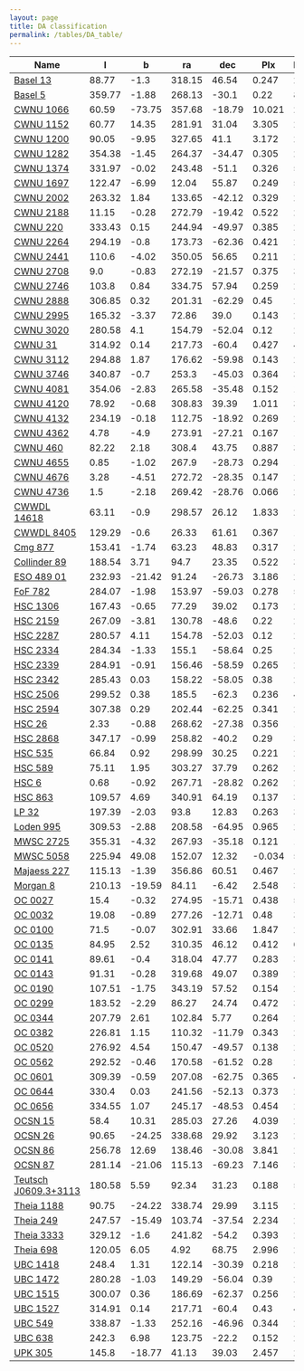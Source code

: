 ```yaml
---
layout: page
title: DA classification
permalink: /tables/DA_table/
---
```


| Name | l | b | ra | dec | Plx | N50 | r50 | C3 |
| ---- | - | - | -- | --- | --- | --  | --  |-- |
| [Basel 13](/_clusters/basel13/) | 88.77 | -1.3 | 318.15 | 46.54 | 0.247 | 24 | 2.2 | <span style="color: purple; font-weight: bold;">D</span><span style="color: green; font-weight: bold;">A</span> |
| [Basel 5](/_clusters/basel5/) | 359.77 | -1.88 | 268.13 | -30.1 | 0.22 | 8 | 7.8 | <span style="color: purple; font-weight: bold;">D</span><span style="color: green; font-weight: bold;">A</span> |
| [CWNU 1066](/_clusters/cwnu1066/) | 60.59 | -73.75 | 357.68 | -18.79 | 10.021 | 28 | 166.5 | <span style="color: purple; font-weight: bold;">D</span><span style="color: green; font-weight: bold;">A</span> |
| [CWNU 1152](/_clusters/cwnu1152/) | 60.77 | 14.35 | 281.91 | 31.04 | 3.305 | 27 | 42.7 | <span style="color: purple; font-weight: bold;">D</span><span style="color: green; font-weight: bold;">A</span> |
| [CWNU 1200](/_clusters/cwnu1200/) | 90.05 | -9.95 | 327.65 | 41.1 | 3.172 | 23 | 47.0 | <span style="color: purple; font-weight: bold;">D</span><span style="color: green; font-weight: bold;">A</span> |
| [CWNU 1282](/_clusters/cwnu1282/) | 354.38 | -1.45 | 264.37 | -34.47 | 0.305 | 23 | 3.1 | <span style="color: purple; font-weight: bold;">D</span><span style="color: green; font-weight: bold;">A</span> |
| [CWNU 1374](/_clusters/cwnu1374/) | 331.97 | -0.02 | 243.48 | -51.1 | 0.326 | 53 | 4.1 | <span style="color: purple; font-weight: bold;">D</span><span style="color: green; font-weight: bold;">A</span> |
| [CWNU 1697](/_clusters/cwnu1697/) | 122.47 | -6.99 | 12.04 | 55.87 | 0.249 | 50 | 4.6 | <span style="color: purple; font-weight: bold;">D</span><span style="color: green; font-weight: bold;">A</span> |
| [CWNU 2002](/_clusters/cwnu2002/) | 263.32 | 1.84 | 133.65 | -42.12 | 0.329 | 27 | 2.7 | <span style="color: purple; font-weight: bold;">D</span><span style="color: green; font-weight: bold;">A</span> |
| [CWNU 2188](/_clusters/cwnu2188/) | 11.15 | -0.28 | 272.79 | -19.42 | 0.522 | 20 | 2.2 | <span style="color: purple; font-weight: bold;">D</span><span style="color: green; font-weight: bold;">A</span> |
| [CWNU 220](/_clusters/cwnu220/) | 333.43 | 0.15 | 244.94 | -49.97 | 0.385 | 25 | 1.6 | <span style="color: purple; font-weight: bold;">D</span><span style="color: green; font-weight: bold;">A</span> |
| [CWNU 2264](/_clusters/cwnu2264/) | 294.19 | -0.8 | 173.73 | -62.36 | 0.421 | 23 | 2.3 | <span style="color: purple; font-weight: bold;">D</span><span style="color: green; font-weight: bold;">A</span> |
| [CWNU 2441](/_clusters/cwnu2441/) | 110.6 | -4.02 | 350.05 | 56.65 | 0.211 | 23 | 1.7 | <span style="color: purple; font-weight: bold;">D</span><span style="color: green; font-weight: bold;">A</span> |
| [CWNU 2708](/_clusters/cwnu2708/) | 9.0 | -0.83 | 272.19 | -21.57 | 0.375 | 35 | 3.0 | <span style="color: purple; font-weight: bold;">D</span><span style="color: green; font-weight: bold;">A</span> |
| [CWNU 2746](/_clusters/cwnu2746/) | 103.8 | 0.84 | 334.75 | 57.94 | 0.259 | 25 | 2.1 | <span style="color: purple; font-weight: bold;">D</span><span style="color: green; font-weight: bold;">A</span> |
| [CWNU 2888](/_clusters/cwnu2888/) | 306.85 | 0.32 | 201.31 | -62.29 | 0.45 | 22 | 4.0 | <span style="color: purple; font-weight: bold;">D</span><span style="color: green; font-weight: bold;">A</span> |
| [CWNU 2995](/_clusters/cwnu2995/) | 165.32 | -3.37 | 72.86 | 39.0 | 0.143 | 27 | 1.6 | <span style="color: purple; font-weight: bold;">D</span><span style="color: green; font-weight: bold;">A</span> |
| [CWNU 3020](/_clusters/cwnu3020/) | 280.58 | 4.1 | 154.79 | -52.04 | 0.12 | 25 | 0.7 | <span style="color: purple; font-weight: bold;">D</span><span style="color: green; font-weight: bold;">A</span> |
| [CWNU 31](/_clusters/cwnu31/) | 314.92 | 0.14 | 217.73 | -60.4 | 0.427 | 47 | 3.4 | <span style="color: purple; font-weight: bold;">D</span><span style="color: green; font-weight: bold;">A</span> |
| [CWNU 3112](/_clusters/cwnu3112/) | 294.88 | 1.87 | 176.62 | -59.98 | 0.143 | 22 | 0.9 | <span style="color: purple; font-weight: bold;">D</span><span style="color: green; font-weight: bold;">A</span> |
| [CWNU 3746](/_clusters/cwnu3746/) | 340.87 | -0.7 | 253.3 | -45.03 | 0.364 | 30 | 2.4 | <span style="color: purple; font-weight: bold;">D</span><span style="color: green; font-weight: bold;">A</span> |
| [CWNU 4081](/_clusters/cwnu4081/) | 354.06 | -2.83 | 265.58 | -35.48 | 0.152 | 17 | 4.1 | <span style="color: purple; font-weight: bold;">D</span><span style="color: green; font-weight: bold;">A</span> |
| [CWNU 4120](/_clusters/cwnu4120/) | 78.92 | -0.68 | 308.83 | 39.39 | 1.011 | 38 | 24.1 | <span style="color: purple; font-weight: bold;">D</span><span style="color: green; font-weight: bold;">A</span> |
| [CWNU 4132](/_clusters/cwnu4132/) | 234.19 | -0.18 | 112.75 | -18.92 | 0.269 | 24 | 1.5 | <span style="color: purple; font-weight: bold;">D</span><span style="color: green; font-weight: bold;">A</span> |
| [CWNU 4362](/_clusters/cwnu4362/) | 4.78 | -4.9 | 273.91 | -27.21 | 0.167 | 19 | 3.6 | <span style="color: purple; font-weight: bold;">D</span><span style="color: green; font-weight: bold;">A</span> |
| [CWNU 460](/_clusters/cwnu460/) | 82.22 | 2.18 | 308.4 | 43.75 | 0.887 | 34 | 7.9 | <span style="color: purple; font-weight: bold;">D</span><span style="color: green; font-weight: bold;">A</span> |
| [CWNU 4655](/_clusters/cwnu4655/) | 0.85 | -1.02 | 267.9 | -28.73 | 0.294 | 16 | 6.1 | <span style="color: purple; font-weight: bold;">D</span><span style="color: green; font-weight: bold;">A</span> |
| [CWNU 4676](/_clusters/cwnu4676/) | 3.28 | -4.51 | 272.72 | -28.35 | 0.147 | 23 | 4.7 | <span style="color: purple; font-weight: bold;">D</span><span style="color: green; font-weight: bold;">A</span> |
| [CWNU 4736](/_clusters/cwnu4736/) | 1.5 | -2.18 | 269.42 | -28.76 | 0.066 | 22 | 2.7 | <span style="color: purple; font-weight: bold;">D</span><span style="color: green; font-weight: bold;">A</span> |
| [CWWDL 14618](/_clusters/cwwdl14618/) | 63.11 | -0.9 | 298.57 | 26.12 | 1.833 | 26 | 12.9 | <span style="color: purple; font-weight: bold;">D</span><span style="color: green; font-weight: bold;">A</span> |
| [CWWDL 8405](/_clusters/cwwdl8405/) | 129.29 | -0.6 | 26.33 | 61.61 | 0.367 | 10 | 13.0 | <span style="color: purple; font-weight: bold;">D</span><span style="color: green; font-weight: bold;">A</span> |
| [Cmg 877](/_clusters/cmg877/) | 153.41 | -1.74 | 63.23 | 48.83 | 0.317 | 22 | 2.0 | <span style="color: purple; font-weight: bold;">D</span><span style="color: green; font-weight: bold;">A</span> |
| [Collinder 89](/_clusters/collinder89/) | 188.54 | 3.71 | 94.7 | 23.35 | 0.522 | 30 | 7.2 | <span style="color: purple; font-weight: bold;">D</span><span style="color: green; font-weight: bold;">A</span> |
| [ESO 489 01](/_clusters/eso48901/) | 232.93 | -21.42 | 91.24 | -26.73 | 3.186 | 25 | 49.9 | <span style="color: purple; font-weight: bold;">D</span><span style="color: green; font-weight: bold;">A</span> |
| [FoF 782](/_clusters/fof782/) | 284.07 | -1.98 | 153.97 | -59.03 | 0.278 | 59 | 2.6 | <span style="color: purple; font-weight: bold;">D</span><span style="color: green; font-weight: bold;">A</span> |
| [HSC 1306](/_clusters/hsc1306/) | 167.43 | -0.65 | 77.29 | 39.02 | 0.173 | 22 | 1.0 | <span style="color: purple; font-weight: bold;">D</span><span style="color: green; font-weight: bold;">A</span> |
| [HSC 2159](/_clusters/hsc2159/) | 267.09 | -3.81 | 130.78 | -48.6 | 0.22 | 28 | 1.4 | <span style="color: purple; font-weight: bold;">D</span><span style="color: green; font-weight: bold;">A</span> |
| [HSC 2287](/_clusters/hsc2287/) | 280.57 | 4.11 | 154.78 | -52.03 | 0.12 | 29 | 0.8 | <span style="color: purple; font-weight: bold;">D</span><span style="color: green; font-weight: bold;">A</span> |
| [HSC 2334](/_clusters/hsc2334/) | 284.34 | -1.33 | 155.1 | -58.64 | 0.25 | 26 | 1.1 | <span style="color: purple; font-weight: bold;">D</span><span style="color: green; font-weight: bold;">A</span> |
| [HSC 2339](/_clusters/hsc2339/) | 284.91 | -0.91 | 156.46 | -58.59 | 0.265 | 24 | 1.4 | <span style="color: purple; font-weight: bold;">D</span><span style="color: green; font-weight: bold;">A</span> |
| [HSC 2342](/_clusters/hsc2342/) | 285.43 | 0.03 | 158.22 | -58.05 | 0.38 | 26 | 5.3 | <span style="color: purple; font-weight: bold;">D</span><span style="color: green; font-weight: bold;">A</span> |
| [HSC 2506](/_clusters/hsc2506/) | 299.52 | 0.38 | 185.5 | -62.3 | 0.236 | 49 | 4.2 | <span style="color: purple; font-weight: bold;">D</span><span style="color: green; font-weight: bold;">A</span> |
| [HSC 2594](/_clusters/hsc2594/) | 307.38 | 0.29 | 202.44 | -62.25 | 0.341 | 22 | 2.5 | <span style="color: purple; font-weight: bold;">D</span><span style="color: green; font-weight: bold;">A</span> |
| [HSC 26](/_clusters/hsc26/) | 2.33 | -0.88 | 268.62 | -27.38 | 0.356 | 17 | 5.0 | <span style="color: purple; font-weight: bold;">D</span><span style="color: green; font-weight: bold;">A</span> |
| [HSC 2868](/_clusters/hsc2868/) | 347.17 | -0.99 | 258.82 | -40.2 | 0.29 | 37 | 2.3 | <span style="color: purple; font-weight: bold;">D</span><span style="color: green; font-weight: bold;">A</span> |
| [HSC 535](/_clusters/hsc535/) | 66.84 | 0.92 | 298.99 | 30.25 | 0.221 | 26 | 3.3 | <span style="color: purple; font-weight: bold;">D</span><span style="color: green; font-weight: bold;">A</span> |
| [HSC 589](/_clusters/hsc589/) | 75.11 | 1.95 | 303.27 | 37.79 | 0.262 | 27 | 2.1 | <span style="color: purple; font-weight: bold;">D</span><span style="color: green; font-weight: bold;">A</span> |
| [HSC 6](/_clusters/hsc6/) | 0.68 | -0.92 | 267.71 | -28.82 | 0.262 | 24 | 2.9 | <span style="color: purple; font-weight: bold;">D</span><span style="color: green; font-weight: bold;">A</span> |
| [HSC 863](/_clusters/hsc863/) | 109.57 | 4.69 | 340.91 | 64.19 | 0.137 | 35 | 1.2 | <span style="color: purple; font-weight: bold;">D</span><span style="color: green; font-weight: bold;">A</span> |
| [LP 32](/_clusters/lp32/) | 197.39 | -2.03 | 93.8 | 12.83 | 0.263 | 33 | 1.4 | <span style="color: purple; font-weight: bold;">D</span><span style="color: green; font-weight: bold;">A</span> |
| [Loden 995](/_clusters/loden995/) | 309.53 | -2.88 | 208.58 | -64.95 | 0.965 | 28 | 4.1 | <span style="color: purple; font-weight: bold;">D</span><span style="color: green; font-weight: bold;">A</span> |
| [MWSC 2725](/_clusters/mwsc2725/) | 355.31 | -4.32 | 267.93 | -35.18 | 0.121 | 19 | 5.8 | <span style="color: purple; font-weight: bold;">D</span><span style="color: green; font-weight: bold;">A</span> |
| [MWSC 5058](/_clusters/mwsc5058/) | 225.94 | 49.08 | 152.07 | 12.32 | -0.034 | 564 | 3.5 | <span style="color: purple; font-weight: bold;">D</span><span style="color: green; font-weight: bold;">A</span> |
| [Majaess 227](/_clusters/majaess227/) | 115.13 | -1.39 | 356.86 | 60.51 | 0.467 | 25 | 4.3 | <span style="color: purple; font-weight: bold;">D</span><span style="color: green; font-weight: bold;">A</span> |
| [Morgan 8](/_clusters/morgan8/) | 210.13 | -19.59 | 84.11 | -6.42 | 2.548 | 33 | 5.5 | <span style="color: purple; font-weight: bold;">D</span><span style="color: green; font-weight: bold;">A</span> |
| [OC 0027](/_clusters/oc0027/) | 15.4 | -0.32 | 274.95 | -15.71 | 0.438 | 51 | 2.3 | <span style="color: purple; font-weight: bold;">D</span><span style="color: green; font-weight: bold;">A</span> |
| [OC 0032](/_clusters/oc0032/) | 19.08 | -0.89 | 277.26 | -12.71 | 0.48 | 35 | 3.5 | <span style="color: purple; font-weight: bold;">D</span><span style="color: green; font-weight: bold;">A</span> |
| [OC 0100](/_clusters/oc0100/) | 71.5 | -0.07 | 302.91 | 33.66 | 1.847 | 24 | 11.9 | <span style="color: purple; font-weight: bold;">D</span><span style="color: green; font-weight: bold;">A</span> |
| [OC 0135](/_clusters/oc0135/) | 84.95 | 2.52 | 310.35 | 46.12 | 0.412 | 63 | 3.4 | <span style="color: purple; font-weight: bold;">D</span><span style="color: green; font-weight: bold;">A</span> |
| [OC 0141](/_clusters/oc0141/) | 89.61 | -0.4 | 318.04 | 47.77 | 0.283 | 36 | 1.1 | <span style="color: purple; font-weight: bold;">D</span><span style="color: green; font-weight: bold;">A</span> |
| [OC 0143](/_clusters/oc0143/) | 91.31 | -0.28 | 319.68 | 49.07 | 0.389 | 25 | 2.8 | <span style="color: purple; font-weight: bold;">D</span><span style="color: green; font-weight: bold;">A</span> |
| [OC 0190](/_clusters/oc0190/) | 107.51 | -1.75 | 343.19 | 57.52 | 0.154 | 25 | 1.4 | <span style="color: purple; font-weight: bold;">D</span><span style="color: green; font-weight: bold;">A</span> |
| [OC 0299](/_clusters/oc0299/) | 183.52 | -2.29 | 86.27 | 24.74 | 0.472 | 34 | 2.9 | <span style="color: purple; font-weight: bold;">D</span><span style="color: green; font-weight: bold;">A</span> |
| [OC 0344](/_clusters/oc0344/) | 207.79 | 2.61 | 102.84 | 5.77 | 0.264 | 26 | 0.7 | <span style="color: purple; font-weight: bold;">D</span><span style="color: green; font-weight: bold;">A</span> |
| [OC 0382](/_clusters/oc0382/) | 226.81 | 1.15 | 110.32 | -11.79 | 0.343 | 26 | 2.4 | <span style="color: purple; font-weight: bold;">D</span><span style="color: green; font-weight: bold;">A</span> |
| [OC 0520](/_clusters/oc0520/) | 276.92 | 4.54 | 150.47 | -49.57 | 0.138 | 24 | 0.7 | <span style="color: purple; font-weight: bold;">D</span><span style="color: green; font-weight: bold;">A</span> |
| [OC 0562](/_clusters/oc0562/) | 292.52 | -0.46 | 170.58 | -61.52 | 0.28 | 23 | 3.1 | <span style="color: purple; font-weight: bold;">D</span><span style="color: green; font-weight: bold;">A</span> |
| [OC 0601](/_clusters/oc0601/) | 309.39 | -0.59 | 207.08 | -62.75 | 0.365 | 49 | 2.7 | <span style="color: purple; font-weight: bold;">D</span><span style="color: green; font-weight: bold;">A</span> |
| [OC 0644](/_clusters/oc0644/) | 330.4 | 0.03 | 241.56 | -52.13 | 0.373 | 25 | 1.7 | <span style="color: purple; font-weight: bold;">D</span><span style="color: green; font-weight: bold;">A</span> |
| [OC 0656](/_clusters/oc0656/) | 334.55 | 1.07 | 245.17 | -48.53 | 0.454 | 21 | 1.6 | <span style="color: purple; font-weight: bold;">D</span><span style="color: green; font-weight: bold;">A</span> |
| [OCSN 15](/_clusters/ocsn15/) | 58.4 | 10.31 | 285.03 | 27.26 | 4.039 | 25 | 48.7 | <span style="color: purple; font-weight: bold;">D</span><span style="color: green; font-weight: bold;">A</span> |
| [OCSN 26](/_clusters/ocsn26/) | 90.65 | -24.25 | 338.68 | 29.92 | 3.123 | 26 | 36.4 | <span style="color: purple; font-weight: bold;">D</span><span style="color: green; font-weight: bold;">A</span> |
| [OCSN 86](/_clusters/ocsn86/) | 256.78 | 12.69 | 138.46 | -30.08 | 3.841 | 27 | 39.7 | <span style="color: purple; font-weight: bold;">D</span><span style="color: green; font-weight: bold;">A</span> |
| [OCSN 87](/_clusters/ocsn87/) | 281.14 | -21.06 | 115.13 | -69.23 | 7.146 | 31 | 130.6 | <span style="color: purple; font-weight: bold;">D</span><span style="color: green; font-weight: bold;">A</span> |
| [Teutsch J0609.3+3113](/_clusters/teutschj06093p3113/) | 180.58 | 5.59 | 92.34 | 31.23 | 0.188 | 53 | 1.0 | <span style="color: purple; font-weight: bold;">D</span><span style="color: green; font-weight: bold;">A</span> |
| [Theia 1188](/_clusters/theia1188/) | 90.75 | -24.22 | 338.74 | 29.99 | 3.115 | 28 | 36.0 | <span style="color: purple; font-weight: bold;">D</span><span style="color: green; font-weight: bold;">A</span> |
| [Theia 249](/_clusters/theia249/) | 247.57 | -15.49 | 103.74 | -37.54 | 2.234 | 26 | 24.4 | <span style="color: purple; font-weight: bold;">D</span><span style="color: green; font-weight: bold;">A</span> |
| [Theia 3333](/_clusters/theia3333/) | 329.12 | -1.6 | 241.82 | -54.2 | 0.393 | 23 | 1.6 | <span style="color: purple; font-weight: bold;">D</span><span style="color: green; font-weight: bold;">A</span> |
| [Theia 698](/_clusters/theia698/) | 120.05 | 6.05 | 4.92 | 68.75 | 2.996 | 27 | 28.9 | <span style="color: purple; font-weight: bold;">D</span><span style="color: green; font-weight: bold;">A</span> |
| [UBC 1418](/_clusters/ubc1418/) | 248.4 | 1.31 | 122.14 | -30.39 | 0.218 | 23 | 2.4 | <span style="color: purple; font-weight: bold;">D</span><span style="color: green; font-weight: bold;">A</span> |
| [UBC 1472](/_clusters/ubc1472/) | 280.28 | -1.03 | 149.29 | -56.04 | 0.39 | 24 | 2.2 | <span style="color: purple; font-weight: bold;">D</span><span style="color: green; font-weight: bold;">A</span> |
| [UBC 1515](/_clusters/ubc1515/) | 300.07 | 0.36 | 186.69 | -62.37 | 0.256 | 20 | 2.1 | <span style="color: purple; font-weight: bold;">D</span><span style="color: green; font-weight: bold;">A</span> |
| [UBC 1527](/_clusters/ubc1527/) | 314.91 | 0.14 | 217.71 | -60.4 | 0.43 | 47 | 3.5 | <span style="color: purple; font-weight: bold;">D</span><span style="color: green; font-weight: bold;">A</span> |
| [UBC 549](/_clusters/ubc549/) | 338.87 | -1.33 | 252.16 | -46.96 | 0.344 | 21 | 6.2 | <span style="color: purple; font-weight: bold;">D</span><span style="color: green; font-weight: bold;">A</span> |
| [UBC 638](/_clusters/ubc638/) | 242.3 | 6.98 | 123.75 | -22.2 | 0.152 | 25 | 0.9 | <span style="color: purple; font-weight: bold;">D</span><span style="color: green; font-weight: bold;">A</span> |
| [UPK 305](/_clusters/upk305/) | 145.8 | -18.77 | 41.13 | 39.03 | 2.457 | 24 | 35.1 | <span style="color: purple; font-weight: bold;">D</span><span style="color: green; font-weight: bold;">A</span> |



<script type="module">
import { enableTableSorting } from '{{ site.baseurl }}/scripts/table-sorting.js';
document.querySelectorAll("table").forEach(table => {
  enableTableSorting(table);
});
</script>
